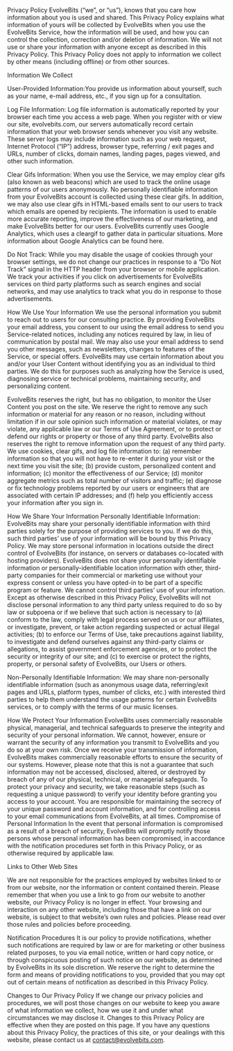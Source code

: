 Privacy Policy
EvolveBits (“we”, or “us”), knows that you care how information about you is used and shared. This Privacy Policy explains what information of yours will be collected by EvolveBits when you use the EvolveBits Service, how the information will be used, and how you can control the collection, correction and/or deletion of information. We will not use or share your information with anyone except as described in this Privacy Policy. This Privacy Policy does not apply to information we collect by other means (including offline) or from other sources. 

Information We Collect

User-Provided Information:You provide us information about yourself, such as your name, e-mail address, etc., if you sign up for a consultation.

Log File Information: Log file information is automatically reported by your browser each time you access a web page. When you register with or view our site, evolvebits.com, our servers automatically record certain information that your web browser sends whenever you visit any website. These server logs may include information such as your web request, Internet Protocol (“IP”) address, browser type, referring / exit pages and URLs, number of clicks, domain names, landing pages, pages viewed, and other such information.

Clear Gifs Information: When you use the Service, we may employ clear gifs (also known as web beacons) which are used to track the online usage patterns of our users anonymously. No personally identifiable information from your EvolveBits account is collected using these clear gifs. In addition, we may also use clear gifs in HTML-based emails sent to our users to track which emails are opened by recipients. The information is used to enable more accurate reporting, improve the effectiveness of our marketing, and make EvolveBits better for our users. EvolveBits currently uses Google Analytics, which uses a cleargif to gather data in particular situations. More information about Google Analytics can be found here.

Do Not Track: While you may disable the usage of cookies through your browser settings, we do not change our practices in response to a “Do Not Track” signal in the HTTP header from your browser or mobile application. We track your activities if you click on advertisements for EvolveBits services on third party platforms such as search engines and social networks, and may use analytics to track what you do in response to those advertisements.

How We Use Your Information
We use the personal information you submit to reach out to users for our consulting practice. By providing EvolveBits your email address, you consent to our using the email address to send you Service-related notices, including any notices required by law, in lieu of communication by postal mail. We may also use your email address to send you other messages, such as newsletters, changes to features of the Service, or special offers. EvolveBits may use certain information about you and/or your User Content without identifying you as an individual to third parties. We do this for purposes such as analyzing how the Service is used, diagnosing service or technical problems, maintaining security, and personalizing content.

EvolveBits reserves the right, but has no obligation, to monitor the User Content you post on the site. We reserve the right to remove any such information or material for any reason or no reason, including without limitation if in our sole opinion such information or material violates, or may violate, any applicable law or our Terms of Use Agreement, or to protect or defend our rights or property or those of any third party. EvolveBits also reserves the right to remove information upon the request of any third party. We use cookies, clear gifs, and log file information to: (a) remember information so that you will not have to re-enter it during your visit or the next time you visit the site; (b) provide custom, personalized content and information; (c) monitor the effectiveness of our Service; (d) monitor aggregate metrics such as total number of visitors and traffic; (e) diagnose or fix technology problems reported by our users or engineers that are associated with certain IP addresses; and (f) help you efficiently access your information after you sign in.

How We Share Your Information
Personally Identifiable Information: EvolveBits may share your personally identifiable information with third parties solely for the purpose of providing services to you. If we do this, such third parties’ use of your information will be bound by this Privacy Policy. We may store personal information in locations outside the direct control of EvolveBits (for instance, on servers or databases co-located with hosting providers). EvolveBits does not share your personally identifiable information or personally-identifiable location information with other, third-party companies for their commercial or marketing use without your express consent or unless you have opted-in to be part of a specific program or feature. We cannot control third parties’ use of your information. Except as otherwise described in this Privacy Policy, EvolveBits will not disclose personal information to any third party unless required to do so by law or subpoena or if we believe that such action is necessary to (a) conform to the law, comply with legal process served on us or our affiliates, or investigate, prevent, or take action regarding suspected or actual illegal activities; (b) to enforce our Terms of Use, take precautions against liability, to investigate and defend ourselves against any third-party claims or allegations, to assist government enforcement agencies, or to protect the security or integrity of our site; and (c) to exercise or protect the rights, property, or personal safety of EvolveBits, our Users or others.

Non-Personally Identifiable Information: We may share non-personally identifiable information (such as anonymous usage data, referring/exit pages and URLs, platform types, number of clicks, etc.) with interested third parties to help them understand the usage patterns for certain EvolveBits services, or to comply with the terms of our music licenses.

How We Protect Your Information
EvolveBits uses commercially reasonable physical, managerial, and technical safeguards to preserve the integrity and security of your personal information. We cannot, however, ensure or warrant the security of any information you transmit to EvolveBits and you do so at your own risk. Once we receive your transmission of information, EvolveBits makes commercially reasonable efforts to ensure the security of our systems. However, please note that this is not a guarantee that such information may not be accessed, disclosed, altered, or destroyed by breach of any of our physical, technical, or managerial safeguards. To protect your privacy and security, we take reasonable steps (such as requesting a unique password) to verify your identity before granting you access to your account. You are responsible for maintaining the secrecy of your unique password and account information, and for controlling access to your email communications from EvolveBits, at all times. Compromise of Personal Information In the event that personal information is compromised as a result of a breach of security, EvolveBits will promptly notify those persons whose personal information has been compromised, in accordance with the notification procedures set forth in this Privacy Policy, or as otherwise required by applicable law. 

Links to Other Web Sites

We are not responsible for the practices employed by websites linked to or from our website, nor the information or content contained therein. Please remember that when you use a link to go from our website to another website, our Privacy Policy is no longer in effect. Your browsing and interaction on any other website, including those that have a link on our website, is subject to that website’s own rules and policies. Please read over those rules and policies before proceeding.

Notification Procedures
It is our policy to provide notifications, whether such notifications are required by law or are for marketing or other business related purposes, to you via email notice, written or hard copy notice, or through conspicuous posting of such notice on our website, as determined by EvolveBits in its sole discretion. We reserve the right to determine the form and means of providing notifications to you, provided that you may opt out of certain means of notification as described in this Privacy Policy.

Changes to Our Privacy Policy
If we change our privacy policies and procedures, we will post those changes on our website to keep you aware of what information we collect, how we use it and under what circumstances we may disclose it. Changes to this Privacy Policy are effective when they are posted on this page. If you have any questions about this Privacy Policy, the practices of this site, or your dealings with this website, please contact us at contact@evolvebits.com.
